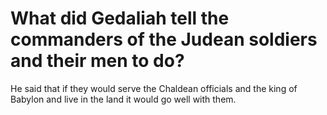 # What did Gedaliah tell the commanders of the Judean soldiers and their men to do?

He said that if they would serve the Chaldean officials and the king of Babylon and live in the land it would go well with them.
